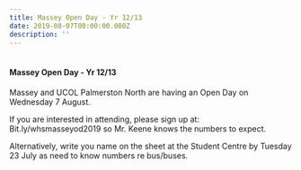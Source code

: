 ```yaml
---
title: Massey Open Day - Yr 12/13
date: 2019-08-07T00:00:00.000Z
description: ''
---
```

<h4><br />Massey Open Day - Yr 12/13</h4>
<p><span>Massey and UCOL Palmerston North are having an Open Day on Wednesday 7 August. </span></p>
<p><span>If you are interested in attending, please sign up at: Bit.ly/whsmasseyod2019 so Mr. Keene knows the numbers to expect.</span></p>
<p><span>Alternatively, write you name on the sheet at the Student Centre by Tuesday 23 July as need to know numbers re bus/buses.</span></p>
